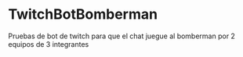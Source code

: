 # TwitchBotBomberman
Pruebas de bot de twitch para que el chat juegue al bomberman por 2 equipos de 3 integrantes 
